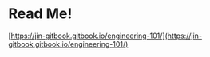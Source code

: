 # Read Me!

[https://jin-gitbook.gitbook.io/engineering-101/](https://jin-gitbook.gitbook.io/engineering-101/)
